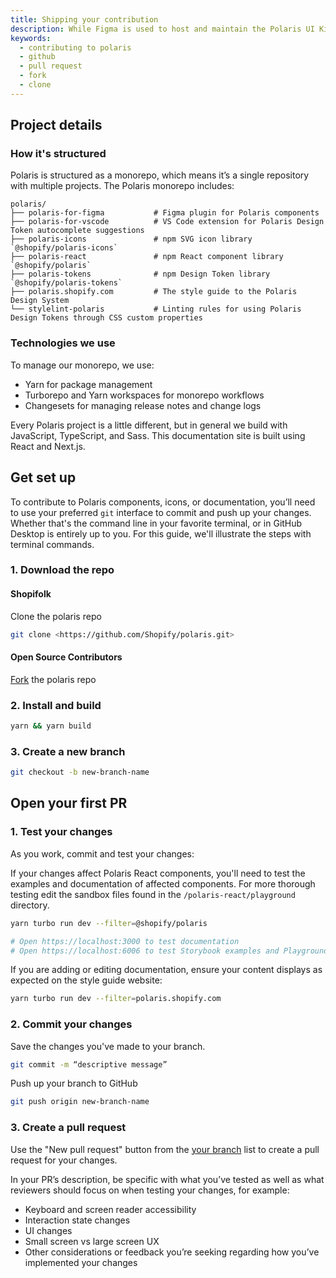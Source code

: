 ```yaml
---
title: Shipping your contribution
description: While Figma is used to host and maintain the Polaris UI Kit, all other resources in the Polaris design system live in [GitHub](https://github.com/Shopify/polaris). We manage work in progress in our [team backlog](https://github.com/orgs/Shopify/projects), and use GitHub discussions, issues, and pull requests to work in the open.
keywords:
  - contributing to polaris
  - github
  - pull request
  - fork
  - clone
---
```


## Project details

### How it's structured

Polaris is structured as a monorepo, which means it’s a single repository with multiple projects. The Polaris monorepo includes:

```plaintext
polaris/
├── polaris-for-figma           # Figma plugin for Polaris components
├── polaris-for-vscode          # VS Code extension for Polaris Design Token autocomplete suggestions
├── polaris-icons               # npm SVG icon library `@shopify/polaris-icons`
├── polaris-react               # npm React component library `@shopify/polaris`
├── polaris-tokens              # npm Design Token library `@shopify/polaris-tokens`
├── polaris.shopify.com         # The style guide to the Polaris Design System
└── stylelint-polaris           # Linting rules for using Polaris Design Tokens through CSS custom properties
```

### Technologies we use

To manage our monorepo, we use:

- Yarn for package management
- Turborepo and Yarn workspaces for monorepo workflows
- Changesets for managing release notes and change logs

Every Polaris project is a little different, but in general we build with JavaScript, TypeScript, and Sass. This documentation site is built using React and Next.js.

## Get set up

To contribute to Polaris components, icons, or documentation, you’ll need to use your preferred `git` interface to commit and push up your changes. Whether that's the command line in your favorite terminal, or in GitHub Desktop is entirely up to you. For this guide, we'll illustrate the steps with terminal commands.

### 1. Download the repo

#### Shopifolk

Clone the polaris repo

```bash
git clone <https://github.com/Shopify/polaris.git>
```

#### Open Source Contributors

[Fork](https://github.com/Shopify/polaris/fork) the polaris repo

### 2. Install and build

```bash
yarn && yarn build
```

### 3. Create a new branch

```bash
git checkout -b new-branch-name
```

## Open your first PR

### 1. Test your changes

As you work, commit and test your changes:

If your changes affect Polaris React components, you'll need to test the examples and documentation of affected components. For more thorough testing edit the sandbox files found in the `/polaris-react/playground` directory.

```bash
yarn turbo run dev --filter=@shopify/polaris

# Open https://localhost:3000 to test documentation
# Open https://localhost:6006 to test Storybook examples and Playground sandboxes
```

If you are adding or editing documentation, ensure your content displays as expected on the style guide website:

```bash
yarn turbo run dev --filter=polaris.shopify.com
```

### 2. Commit your changes

Save the changes you've made to your branch.

```bash
git commit -m “descriptive message”
```

Push up your branch to GitHub

```bash
git push origin new-branch-name
```

### 3. Create a pull request

Use the "New pull request" button from the [your branch](https://github.com/Shopify/polaris/branches/yours) list to create a pull request for your changes.

In your PR’s description, be specific with what you’ve tested as well as what reviewers should focus on when testing your changes, for example:

- Keyboard and screen reader accessibility
- Interaction state changes
- UI changes
- Small screen vs large screen UX
- Other considerations or feedback you’re seeking regarding how you’ve implemented your changes
